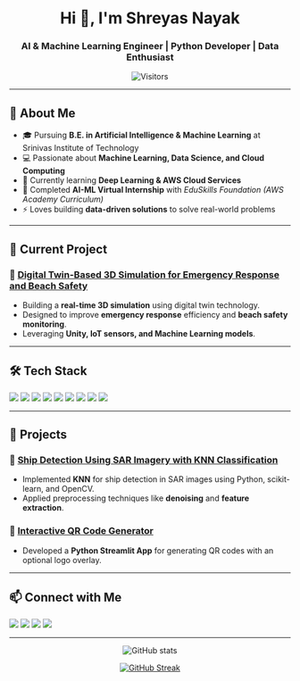<!-- Banner 
<p align="center">
  <img src="https://github.com/yourusername/yourusername/blob/main/banner.png" alt="Shreyas Nayak Banner" width="100%">
</p>-->

<h1 align="center">Hi 👋, I'm Shreyas Nayak</h1>
<h3 align="center">AI & Machine Learning Engineer | Python Developer | Data Enthusiast</h3>

<p align="center">
  <!-- Visitors Count -->
  <img src="https://komarev.com/ghpvc/?username=shreyasnayak7&label=Visitors&color=0e75b6&style=flat" alt="Visitors"/>
</p>

---

## 🚀 About Me
- 🎓 Pursuing **B.E. in Artificial Intelligence & Machine Learning** at Srinivas Institute of Technology  
- 💻 Passionate about **Machine Learning, Data Science, and Cloud Computing**  
- 🌱 Currently learning **Deep Learning & AWS Cloud Services**  
- 🚀 Completed **AI-ML Virtual Internship** with *EduSkills Foundation (AWS Academy Curriculum)*  
- ⚡ Loves building **data-driven solutions** to solve real-world problems  

---

## 📌 Current Project
### 🔹 [Digital Twin-Based 3D Simulation for Emergency Response and Beach Safety](https://github.com/yourusername/digital-twin-simulation)
- Building a **real-time 3D simulation** using digital twin technology.  
- Designed to improve **emergency response** efficiency and **beach safety monitoring**.  
- Leveraging **Unity, IoT sensors, and Machine Learning models**.

---

## 🛠 Tech Stack

<p align="left">
  <!-- Languages -->
  <img src="https://img.shields.io/badge/Python-3776AB.svg?style=for-the-badge&logo=python&logoColor=white"/>
  <img src="https://img.shields.io/badge/C-00599C.svg?style=for-the-badge&logo=c&logoColor=white"/>
  <img src="https://img.shields.io/badge/Java-007396.svg?style=for-the-badge&logo=java&logoColor=white"/>
  
  <!-- Databases -->
  <img src="https://img.shields.io/badge/MySQL-4479A1.svg?style=for-the-badge&logo=mysql&logoColor=white"/>
  <img src="https://img.shields.io/badge/MongoDB-4EA94B.svg?style=for-the-badge&logo=mongodb&logoColor=white"/>
  
  <!-- Tools -->
  <img src="https://img.shields.io/badge/AWS-232F3E.svg?style=for-the-badge&logo=amazon-aws&logoColor=white"/>
  <img src="https://img.shields.io/badge/Tableau-E97627.svg?style=for-the-badge&logo=tableau&logoColor=white"/>
  <img src="https://img.shields.io/badge/PowerBI-F2C811.svg?style=for-the-badge&logo=power-bi&logoColor=black"/>
  <img src="https://img.shields.io/badge/Django-092E20.svg?style=for-the-badge&logo=django&logoColor=white"/>
</p>

---

## 📌 Projects
### 🔹 [Ship Detection Using SAR Imagery with KNN Classification](https://github.com/yourusername/ship-detection-knn)
- Implemented **KNN** for ship detection in SAR images using Python, scikit-learn, and OpenCV.
- Applied preprocessing techniques like **denoising** and **feature extraction**.

### 🔹 [Interactive QR Code Generator](https://github.com/yourusername/qr-code-generator)
- Developed a **Python Streamlit App** for generating QR codes with an optional logo overlay.

---

## 📫 Connect with Me
<p align="left">
  <a href="mailto:shreyasnayak78@gmail.com"><img src="https://img.icons8.com/fluency/48/000000/gmail-new.png"/></a>
  <a href="https://linkedin.com/in/shreyas-nayak78"><img src="https://img.icons8.com/fluency/48/000000/linkedin.png"/></a>
  <a href="https://github.com/shreyasnayak7"><img src="https://img.icons8.com/fluency/48/000000/github.png"/></a>
  <a href="https://your-story-studio.vercel.app/"><img src="https://img.icons8.com/fluency/48/000000/domain.png"/></a>
</p>

---

<p align="center">
  <img src="https://github-readme-stats.vercel.app/api?username=shreyasnayak7&show_icons=true&theme=tokyonight" alt="GitHub stats"/>
</p>

<p align="center">
  <a href="https://git.io/streak-stats">
    <img src="https://streak-stats.demolab.com?user=shreyasnayak7&theme=tokyonight&mode=daily&border_radius=6" alt="GitHub Streak"/>
  </a>
</p>
